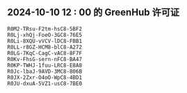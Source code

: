 ## 2024-10-10 12 : 00 的 GreenHub 许可证
```
R0M2-TRsu-F2tm-hsC8-5BF2
R0Lj-xhQj-FoeO-3GC8-76E5
R0Li-8XQU-vVCV-lDC8-FBB1
R0LL-r8GZ-HCM8-blC8-A272
R0LG-7KqC-CagC-vAC8-8F7F
R0Kv-FhsG-sern-nFC8-BA47
R0KP-TWHJ-1fuu-LRC8-E8A8
R0Jc-lbaJ-9AVD-3MC8-806B
R0JX-2Zxr-O4oO-WpC8-4BD1
R0JU-dxuA-5VZ1-usC8-7BE0
```
